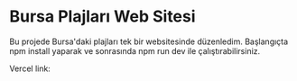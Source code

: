 # Bursa Plajları Web Sitesi

Bu projede Bursa'daki plajları tek bir websitesinde düzenledim. 
Başlangıçta npm install yaparak ve sonrasında npm run dev ile çalıştırabilirsiniz.

Vercel link:
